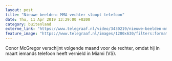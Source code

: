 ```yaml
---
layout: post
title: "Nieuwe beelden: MMA-vechter sloopt telefoon"
date: Thu, 11 Apr 2019 13:29:00 +0200
category: buitenland
externe_link: "https://www.telegraaf.nl/video/3430219/nieuwe-beelden-mma-vechter-sloopt-telefoon"
feature_image: "https://www.telegraaf.nl/images/1200x630/filters:format(jpeg):quality(80)/cdn-kiosk-api.telegraaf.nl/719287d2-5c4b-11e9-ba01-0255c322e81b.jpg"
---
```


<p class="intro">Conor McGregor verschijnt volgende maand voor de rechter, omdat hij in maart iemands telefoon heeft vernield in Miami (VS).</p>

